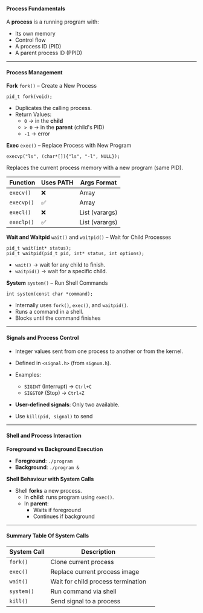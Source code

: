 #### Process Fundamentals

A **process** is a running program with:
- Its own memory
- Control flow
- A process ID (PID)
- A parent process ID (PPID)


---
#### Process Management

**Fork**
`fork()` – Create a New Process

```
pid_t fork(void);
```

- Duplicates the calling process.
- Return Values:
    - `0` → in the **child**
    - `> 0` → in the **parent** (child's PID)
    - `-1` → error


**Exec**
`exec()` – Replace Process with New Program

```
execvp("ls", (char*[]){"ls", "-l", NULL});
```

Replaces the current process memory with a new program (same PID).

|Function|Uses PATH|Args Format|
|---|---|---|
|`execv()`|❌|Array|
|`execvp()`|✅|Array|
|`execl()`|❌|List (varargs)|
|`execlp()`|✅|List (varargs)|

**Wait and Waitpid**
`wait()` and `waitpid()` – Wait for Child Processes

```
pid_t wait(int* status);
pid_t waitpid(pid_t pid, int* status, int options);
```

- `wait()` → wait for any child to finish.
- `waitpid()` → wait for a specific child.


**System**
`system()` – Run Shell Commands

```
int system(const char *command);
```

- Internally uses `fork()`, `exec()`, and `waitpid()`.
- Runs a command in a shell.
- Blocks until the command finishes


---
#### Signals and Process Control

- Integer values sent from one process to another or from the kernel.
- Defined in `<signal.h>` (from `signum.h`).

- Examples:
    - `SIGINT` (Interrupt) → `Ctrl+C`
    - `SIGSTOP` (Stop) → `Ctrl+Z`

- **User-defined signals**: Only two available.
- Use `kill(pid, signal)` to send



---
#### Shell and Process Interaction

**Foreground vs Background Execution**
- **Foreground**: `./program`
- **Background**: `./program &`

**Shell Behaviour with System Calls**
- Shell **forks** a new process.
    - In **child**: runs program using `exec()`.
    - In **parent**:
        - Waits if foreground
        - Continues if background



---
#### Summary Table Of System Calls

| System Call | Description                        |     |
| ----------- | ---------------------------------- | --- |
| `fork()`    | Clone current process              |     |
| `exec()`    | Replace current process image      |     |
| `wait()`    | Wait for child process termination |     |
| `system()`  | Run command via shell              |     |
| `kill()`    | Send signal to a process           |     |
